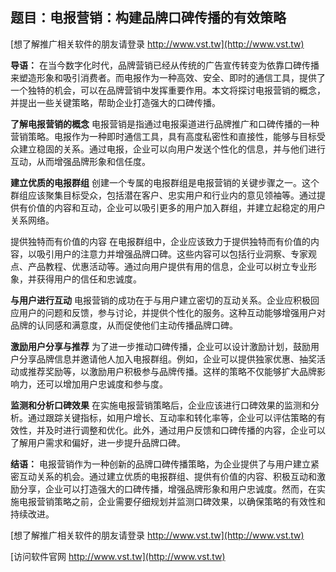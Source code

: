 ## **题目：电报营销：构建品牌口碑传播的有效策略**

[想了解推广相关软件的朋友请登录 http://www.vst.tw](http://www.vst.tw)

**导语：**
在当今数字化时代，品牌营销已经从传统的广告宣传转变为依靠口碑传播来塑造形象和吸引消费者。而电报作为一种高效、安全、即时的通信工具，提供了一个独特的机会，可以在品牌营销中发挥重要作用。本文将探讨电报营销的概念，并提出一些关键策略，帮助企业打造强大的口碑传播。

**了解电报营销的概念**
电报营销是指通过电报渠道进行品牌推广和口碑传播的一种营销策略。电报作为一种即时通信工具，具有高度私密性和直接性，能够与目标受众建立稳固的关系。通过电报，企业可以向用户发送个性化的信息，并与他们进行互动，从而增强品牌形象和信任度。

**建立优质的电报群组**
创建一个专属的电报群组是电报营销的关键步骤之一。这个群组应该聚集目标受众，包括潜在客户、忠实用户和行业内的意见领袖等。通过提供有价值的内容和互动，企业可以吸引更多的用户加入群组，并建立起稳定的用户关系网络。

提供独特而有价值的内容
在电报群组中，企业应该致力于提供独特而有价值的内容，以吸引用户的注意力并增强品牌口碑。这些内容可以包括行业洞察、专家观点、产品教程、优惠活动等。通过向用户提供有用的信息，企业可以树立专业形象，并获得用户的信任和忠诚度。

**与用户进行互动**
电报营销的成功在于与用户建立密切的互动关系。企业应积极回应用户的问题和反馈，参与讨论，并提供个性化的服务。这种互动能够增强用户对品牌的认同感和满意度，从而促使他们主动传播品牌口碑。

**激励用户分享与推荐**
为了进一步推动口碑传播，企业可以设计激励计划，鼓励用户分享品牌信息并邀请他人加入电报群组。例如，企业可以提供独家优惠、抽奖活动或推荐奖励等，以激励用户积极参与品牌传播。这样的策略不仅能够扩大品牌影响力，还可以增加用户忠诚度和参与度。

**监测和分析口碑效果**
在实施电报营销策略后，企业应该进行口碑效果的监测和分析。通过跟踪关键指标，如用户增长、互动率和转化率等，企业可以评估策略的有效性，并及时进行调整和优化。此外，通过用户反馈和口碑传播的内容，企业可以了解用户需求和偏好，进一步提升品牌口碑。

**结语：**
电报营销作为一种创新的品牌口碑传播策略，为企业提供了与用户建立紧密互动关系的机会。通过建立优质的电报群组、提供有价值的内容、积极互动和激励分享，企业可以打造强大的口碑传播，增强品牌形象和用户忠诚度。然而，在实施电报营销策略之前，企业需要仔细规划并监测口碑效果，以确保策略的有效性和持续改进。

[想了解推广相关软件的朋友请登录 http://www.vst.tw](http://www.vst.tw)


[访问软件官网 http://www.vst.tw](http://www.vst.tw)
